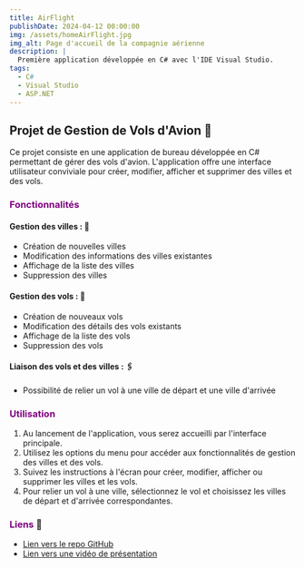 ```yaml
---
title: AirFlight
publishDate: 2024-04-12 00:00:00
img: /assets/homeAirFlight.jpg
img_alt: Page d'accueil de la compagnie aérienne
description: |
  Première application développée en C# avec l'IDE Visual Studio.
tags:
  - C#
  - Visual Studio
  - ASP.NET
---
```


## Projet de Gestion de Vols d'Avion 🛫

Ce projet consiste en une application de bureau développée en C# permettant de gérer des vols d'avion.
L'application offre une interface utilisateur conviviale pour créer, modifier, afficher et supprimer des villes et des vols.

### <font color="purple">Fonctionnalités</font>

#### Gestion des villes : 🌇
- Création de nouvelles villes
- Modification des informations des villes existantes
- Affichage de la liste des villes
- Suppression des villes

#### Gestion des vols : 💺
- Création de nouveaux vols
- Modification des détails des vols existants
- Affichage de la liste des vols
- Suppression des vols

#### Liaison des vols et des villes : 🖇️
- Possibilité de relier un vol à une ville de départ et une ville d'arrivée

### <font color="purple">Utilisation</font>

1. Au lancement de l'application, vous serez accueilli par l'interface principale.
2. Utilisez les options du menu pour accéder aux fonctionnalités de gestion des villes et des vols.
3. Suivez les instructions à l'écran pour créer, modifier, afficher ou supprimer les villes et les vols.
4. Pour relier un vol à une ville, sélectionnez le vol et choisissez les villes de départ et d'arrivée correspondantes.

### <font color="purple">Liens</font> 🔗
- [Lien vers le repo GitHub](https://github.com/N-BLET/TdCDA/)
- [Lien vers une vidéo de présentation](https://1drv.ms/v/s!Anvag74D4iR_p0AL4Q9AFKY12rvy?e=xWo5qI)